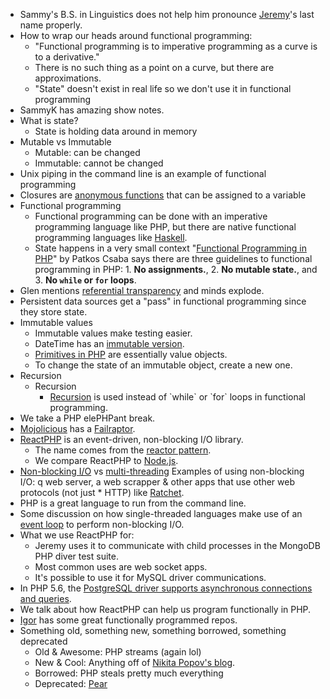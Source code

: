 * Sammy's B.S. in Linguistics does not help him pronounce [Jeremy](https://twitter.com/jmikola)'s last name properly.
* How to wrap our heads around functional programming:
	* "Functional programming is to imperative programming as a curve is to a derivative."
	* There is no such thing as a point on a curve, but there are approximations.
	* "State" doesn't exist in real life so we don't use it in functional programming
* SammyK has amazing show notes.
* What is state?
	* State is holding data around in memory
* Mutable vs Immutable
	* Mutable: can be changed
	* Immutable: cannot be changed
* Unix piping in the command line is an example of functional programming
* Closures are [anonymous functions](http://php.net/manual/en/functions.anonymous.php) that can be assigned to a variable
* Functional programming
	* Functional programming can be done with an imperative programming language like PHP, but there are native functional programming languages like [Haskell](https://wiki.haskell.org/Haskell).
	* State happens in a very small context
"[Functional Programming in PHP](http://code.tutsplus.com/tutorials/functional-programming-in-php--net-35043)" by Patkos Csaba says there are three guidelines to functional programming in PHP: 1. **No assignments.**, 2. **No mutable state.**, and 3. **No `while` or `for` loops**.
* Glen mentions [referential transparency](http://en.wikipedia.org/wiki/Referential_transparency_(computer_science)) and minds explode.
* Persistent data sources get a "pass" in functional programming since they store state.
* Immutable values
	* Immutable values make testing easier.
	* DateTime has an [immutable version](http://php.net/manual/en/class.datetimeimmutable.php).
	* [Primitives in PHP](http://php.net/manual/en/language.types.intro.php) are essentially value objects.
	* To change the state of an immutable object, create a new one.
* Recursion
	* Recursion
		* [Recursion](http://en.wikipedia.org/wiki/Recursion_(computer_science)) is used instead of `while` or `for` loops in functional programming.
* We take a PHP elePHPant break.
* [Mojolicious](http://mojolicio.us/) has a [Failraptor](http://blog.kraih.com/post/43196557952/failraptor).
* [ReactPHP](http://reactphp.org/) is an event-driven, non-blocking I/O library.
	* The name comes from the [reactor pattern](http://en.wikipedia.org/wiki/Reactor_pattern).
	* We compare ReactPHP to [Node.js](http://nodejs.org/).
* [Non-blocking I/O](http://en.wikipedia.org/wiki/Asynchronous_I/O) vs [multi-threading](http://en.wikipedia.org/wiki/Multithreading_(computer_architecture))
Examples of using non-blocking I/O: q web server, a web scrapper & other apps that use other web protocols (not just * HTTP) like [Ratchet](http://socketo.me/).
* PHP is a great language to run from the command line.
* Some discussion on how single-threaded languages make use of an [event loop](http://en.wikipedia.org/wiki/Event_loop) to perform non-blocking I/O.
* What we use ReactPHP for:
	* Jeremy uses it to communicate with child processes in the MongoDB PHP diver test suite.
	* Most common uses are web socket apps.
	* It's possible to use it for MySQL driver communications.
* In PHP 5.6, the [PostgreSQL driver supports asynchronous connections and queries](http://php.net/manual/en/migration56.new-features.php#migration56.new-features.postgresql).
* We talk about how ReactPHP can help us program functionally in PHP.
* [Igor](https://github.com/igorw) has some great functionally programmed repos.
* Something old, something new, something borrowed, something deprecated
	* Old & Awesome: PHP streams (again lol)
	* New & Cool: Anything off of [Nikita Popov's blog](https://nikic.github.io/).
	* Borrowed: PHP steals pretty much everything
	* Deprecated: [Pear](http://pear.php.net/)